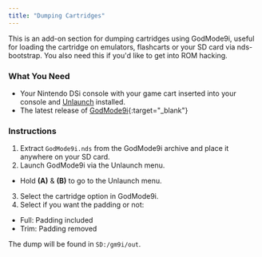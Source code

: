 ```yaml
---
title: "Dumping Cartridges"
---
```


This is an add-on section for dumping cartridges using GodMode9i, useful for loading the cartridge on emulators, flashcarts or your SD card via nds-bootstrap. You also need this if you'd like to get into ROM hacking.

### What You Need

* Your Nintendo DSi console with your game cart inserted into your console and [Unlaunch](unlaunch) installed.
* The latest release of [GodMode9i](https://github.com/RocketRobz/godmode9i/releases/latest){:target="_blank"}

### Instructions

1. Extract `GodMode9i.nds` from the GodMode9i archive and place it anywhere on your SD card.
2. Launch GodMode9i via the Unlaunch menu.
  - Hold **(A)** & **(B)** to go to the Unlaunch menu.
3. Select the cartridge option in GodMode9i.
4. Select if you want the padding or not:
  - Full: Padding included
  - Trim: Padding removed

The dump will be found in `SD:/gm9i/out`.
